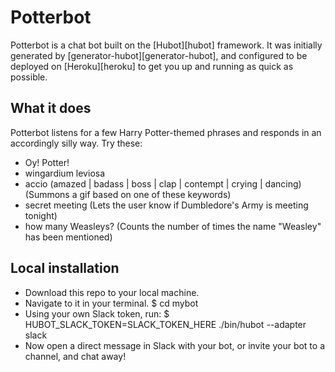 # Potterbot

Potterbot is a chat bot built on the [Hubot][hubot] framework. It was
initially generated by [generator-hubot][generator-hubot], and configured to be
deployed on [Heroku][heroku] to get you up and running as quick as possible.



## What it does

Potterbot listens for a few Harry Potter-themed phrases and responds in an accordingly silly way. Try these:

- Oy! Potter!
- wingardium leviosa
- accio (amazed | badass | boss | clap | contempt | crying | dancing)
    (Summons a gif based on one of these keywords)
- secret meeting
    (Lets the user know if Dumbledore's Army is meeting tonight)
- how many Weasleys?
    (Counts the number of times the name "Weasley" has been mentioned)



## Local installation

- Download this repo to your local machine. 
- Navigate to it in your terminal.
    $ cd mybot
- Using your own Slack token, run:
    $ HUBOT_SLACK_TOKEN=SLACK_TOKEN_HERE ./bin/hubot --adapter slack
- Now open a direct message in Slack with your bot, or invite your bot to a channel, and chat away!
